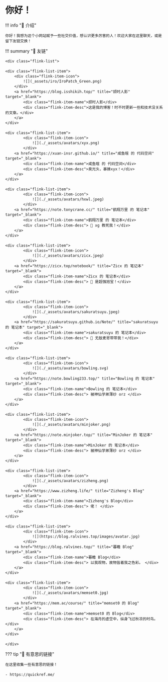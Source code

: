 # 你好！

!!! info "📜 介绍"

    你好！我想为这个小网站赋予一些社交价值，想认识更多厉害的人！欢迎大家在这里聊天，或是留下友链交换！
    

!!! summary "🔗 友链"

    <div class="flink-list">

    <div class="flink-list-item">
        <div class="flink-item-icon">
            ![](_assets/iro/IroPatch_Green.png)
        </div>
        <a href="https://blog.isshikih.top/" title="颉时人影" target="_blank">
            <div class="flink-item-name">颉时人影</div>
            <div class="flink-item-desc">这是我的博客！时不时更新一些和技术没关系的文章。</div>
        </a>
    </div>

    <div class="flink-list-item">
            <div class="flink-item-icon">
                ![](./_assets/avatars/xyx.png)
            </div>
        <a href="https://xuan-insr.github.io/" title="咸鱼暄 的 代码空间" target="_blank">
            <div class="flink-item-name">咸鱼暄 的 代码空间</div>
            <div class="flink-item-desc">臭光头，暴揍xyx！</div>
        </a>
    </div>

    <div class="flink-list-item">
            <div class="flink-item-icon">
                ![](./_assets/avatars/hxwl.jpeg)
            </div>
        <a href="https://note.tonycrane.cc/" title="鹤翔万里 的 笔记本" target="_blank">
            <div class="flink-item-name">鹤翔万里 的 笔记本</div>
            <div class="flink-item-desc"> 🤤 xg 教死我！</div>
        </a>
    </div>

    <div class="flink-list-item">
            <div class="flink-item-icon">
                ![](./_assets/avatars/zicx.jpeg)
            </div>
        <a href="https://zicx.top/notebook/" title="Zicx 的 笔记本" target="_blank">
            <div class="flink-item-name">Zicx 的 笔记本</div>
            <div class="flink-item-desc"> 🤤 是超强旭宝！</div>
        </a>
    </div>

    <div class="flink-list-item">
            <div class="flink-item-icon">
                ![](./_assets/avatars/sakuratsuyu.jpeg)
            </div>
        <a href="https://sakuratsuyu.github.io/Note/" title="sakuratsuyu 的 笔记本" target="_blank">
            <div class="flink-item-name">sakuratsuyu 的 笔记本</div>
            <div class="flink-item-desc"> 🤤 无敌麦哥带带我！</div>
        </a>
    </div>

    <div class="flink-list-item">
            <div class="flink-item-icon">
                ![](./_assets/avatars/bowling.svg)
            </div>
        <a href="https://note.bowling233.top/" title="Bowling 的 笔记本" target="_blank">
            <div class="flink-item-name">Bowling 的 笔记本</div>
            <div class="flink-item-desc"> 被神仙学弟薄纱 orz </div>
        </a>
    </div>

    <div class="flink-list-item">
            <div class="flink-item-icon">
                ![](./_assets/avatars/minjoker.png)
            </div>
        <a href="https://note.minjoker.top/" title="MinJoker 的 笔记本" target="_blank">
            <div class="flink-item-name">MinJoker 的 笔记本</div>
            <div class="flink-item-desc"> 被神仙学弟薄纱 orz </div>
        </a>
    </div>

    <div class="flink-list-item">
            <div class="flink-item-icon">
                ![](./_assets/avatars/zizheng.png)
            </div>
        <a href="https://www.zizheng.life/" title="Zizheng's Blog" target="_blank">
            <div class="flink-item-name">Zizheng's Blog</div>
            <div class="flink-item-desc"> 佬！ </div>
        </a>
    </div>

    <div class="flink-list-item">
            <div class="flink-item-icon">
                ![](https://blog.ralvines.top/images/avatar.jpg)
            </div>
        <a href="https://blog.ralvines.top/" title="暮瞻 Blog" target="_blank">
            <div class="flink-item-name">暮瞻 Blog</div>
            <div class="flink-item-desc"> 以我观物，故物皆着我之色彩。 </div>
        </a>
    </div>

    <div class="flink-list-item">
            <div class="flink-item-icon">
                ![](./_assets/avatars/memset0.jpg)
            </div>
        <a href="https://mem.ac/course/" title="memset0 的 Blog" target="_blank">
            <div class="flink-item-name">memset0 的 Blog</div>
            <div class="flink-item-desc"> 在海月的虚空中，纵身飞过秋凉的时鸟。 </div>
        </a>
    </div>

    </div>

??? tip "🔗 有意思的链接" 

    在这里收集一些有意思的链接！

    - https://quickref.me/
